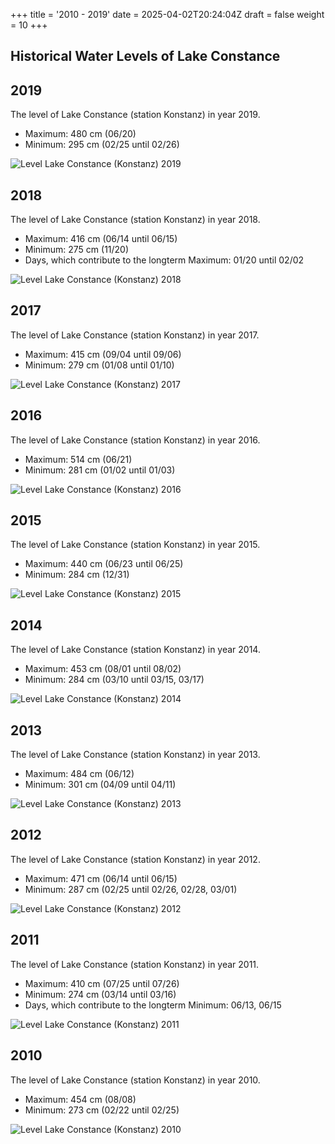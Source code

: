 +++
title = '2010 - 2019'
date = 2025-04-02T20:24:04Z
draft = false
weight = 10
+++

## Historical Water Levels of Lake Constance

## 2019

The level of Lake Constance (station Konstanz) in year 2019.

- Maximum: 480 cm (06/20)
- Minimum: 295 cm (02/25 until 02/26)

![Level Lake Constance (Konstanz) 2019](/images/EN/graphs_historic/longterm_EN_2019.png)

## 2018

The level of Lake Constance (station Konstanz) in year 2018.

- Maximum: 416 cm (06/14 until 06/15)
- Minimum: 275 cm (11/20)
- Days, which contribute to the longterm Maximum: 01/20 until 02/02

![Level Lake Constance (Konstanz) 2018](/images/EN/graphs_historic/longterm_EN_2018.png)

## 2017

The level of Lake Constance (station Konstanz) in year 2017.

- Maximum: 415 cm (09/04 until 09/06)
- Minimum: 279 cm (01/08 until 01/10)

![Level Lake Constance (Konstanz) 2017](/images/EN/graphs_historic/longterm_EN_2017.png)

## 2016

The level of Lake Constance (station Konstanz) in year 2016.

- Maximum: 514 cm (06/21)
- Minimum: 281 cm (01/02 until 01/03)

![Level Lake Constance (Konstanz) 2016](/images/EN/graphs_historic/longterm_EN_2016.png)

## 2015

The level of Lake Constance (station Konstanz) in year 2015.

- Maximum: 440 cm (06/23 until 06/25)
- Minimum: 284 cm (12/31)

![Level Lake Constance (Konstanz) 2015](/images/EN/graphs_historic/longterm_EN_2015.png)

## 2014

The level of Lake Constance (station Konstanz) in year 2014.

- Maximum: 453 cm (08/01 until 08/02)
- Minimum: 284 cm (03/10 until 03/15, 03/17)

![Level Lake Constance (Konstanz) 2014](/images/EN/graphs_historic/longterm_EN_2014.png)

## 2013

The level of Lake Constance (station Konstanz) in year 2013.

- Maximum: 484 cm (06/12)
- Minimum: 301 cm (04/09 until 04/11)

![Level Lake Constance (Konstanz) 2013](/images/EN/graphs_historic/longterm_EN_2013.png)

## 2012

The level of Lake Constance (station Konstanz) in year 2012.

- Maximum: 471 cm (06/14 until 06/15)
- Minimum: 287 cm (02/25 until 02/26, 02/28, 03/01)

![Level Lake Constance (Konstanz) 2012](/images/EN/graphs_historic/longterm_EN_2012.png)

## 2011

The level of Lake Constance (station Konstanz) in year 2011.

- Maximum: 410 cm (07/25 until 07/26)
- Minimum: 274 cm (03/14 until 03/16)
- Days, which contribute to the longterm Minimum: 06/13, 06/15

![Level Lake Constance (Konstanz) 2011](/images/EN/graphs_historic/longterm_EN_2011.png)

## 2010

The level of Lake Constance (station Konstanz) in year 2010.

- Maximum: 454 cm (08/08)
- Minimum: 273 cm (02/22 until 02/25)

![Level Lake Constance (Konstanz) 2010](/images/EN/graphs_historic/longterm_EN_2010.png)

